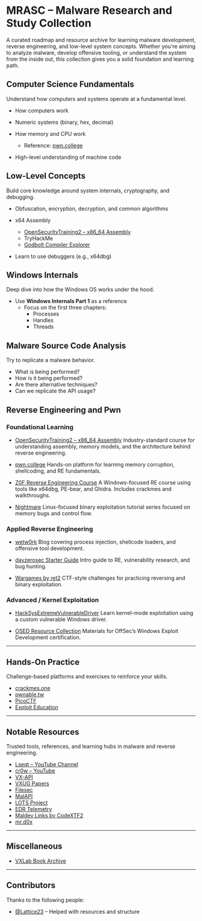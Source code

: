 # MRASC – Malware Research and Study Collection
A curated roadmap and resource archive for learning malware development, reverse engineering, and low-level system concepts. Whether you're aiming to analyze malware, develop offensive tooling, or understand the system from the inside out, this collection gives you a solid foundation and learning path.

## Computer Science Fundamentals

Understand how computers and systems operate at a fundamental level.

* How computers work
* Numeric systems (binary, hex, decimal)
* How memory and CPU work

  * Reference: [pwn.college](https://pwn.college/)
* High-level understanding of machine code

## Low-Level Concepts
Build core knowledge around system internals, cryptography, and debugging.

* Obfuscation, encryption, decryption, and common algorithms
* x64 Assembly

  * [OpenSecurityTraining2 – x86\_64 Assembly](https://p.ost2.fyi/courses/course-v1:OpenSecurityTraining2+Arch1001_x86-64_Asm+2021_v1/about)
  * TryHackMe
  * [Godbolt Compiler Explorer](https://godbolt.org/)
* Learn to use debuggers (e.g., x64dbg)

## Windows Internals
Deep dive into how the Windows OS works under the hood.

* Use **Windows Internals Part 1** as a reference
  * Focus on the first three chapters:
    * Processes
    * Handles
    * Threads

## Malware Source Code Analysis
Try to replicate a malware behavior.
* What is being performed?
* How is it being performed?
* Are there alternative techniques?
* Can we replicate the API usage?

## Reverse Engineering and Pwn
### Foundational Learning
* [OpenSecurityTraining2 – x86_64 Assembly](https://p.ost2.fyi/courses/course-v1:OpenSecurityTraining2+Arch1001_x86-64_Asm+2021_v1/about)
  Industry-standard course for understanding assembly, memory models, and the architecture behind reverse engineering.
 
* [pwn.college](https://pwn.college/)
  Hands-on platform for learning memory corruption, shellcoding, and RE fundamentals.

* [Z0F Reverse Engineering Course](https://www.debugxp.com/posts/RECourse/)
  A Windows-focused RE course using tools like x64dbg, PE-bear, and Ghidra. Includes crackmes and walkthroughs.

* [Nightmare](https://guyinatuxedo.github.io/00-intro/index.html)
  Linux-focused binary exploitation tutorial series focused on memory bugs and control flow.

### Applied Reverse Engineering

* [wetw0rk](https://wetw0rk.github.io/)
  Blog covering process injection, shellcode loaders, and offensive tool development.

* [dayzerosec Starter Guide](https://dayzerosec.com/blog/2024/07/11/getting-started-2024.html)
  Intro guide to RE, vulnerability research, and bug hunting.

* [Wargames by ret2](https://wargames.ret2.systems/)
  CTF-style challenges for practicing reversing and binary exploitation.

### Advanced / Kernel Exploitation

* [HackSysExtremeVulnerableDriver](https://github.com/hacksysteam/HackSysExtremeVulnerableDriver)
  Learn kernel-mode exploitation using a custom vulnerable Windows driver.

* [OSED Resource Collection](https://github.com/nop-tech/OSED/tree/main)
  Materials for OffSec’s Windows Exploit Development certification.

---

## Hands-On Practice

Challenge-based platforms and exercises to reinforce your skills.

* [crackmes.one](https://crackmes.one/)
* [pwnable.tw](https://pwnable.tw/challenge/)
* [PicoCTF](https://picoctf.org/)
* [Exploit Education](https://exploit.education/)

---

## Notable Resources

Trusted tools, references, and learning hubs in malware and reverse engineering.

* [Lseqt – YouTube Channel](https://www.youtube.com/@Lsecqt)
* [cr0w – YouTube](https://www.youtube.com/@crr0ww)
* [VX-API](https://github.com/vxunderground/VX-API)
* [VXUG Papers](https://github.com/vxunderground/VXUG-Papers)
* [Filesec](https://filesec.io/)
* [MalAPI](https://malapi.io/)
* [LOTS Project](https://lots-project.com/)
* [EDR Telemetry](https://www.edr-telemetry.com/)
* [Maldev Links by CodeXTF2](https://github.com/CodeXTF2/maldev-links)
* [mr.d0x](https://mrd0x.com/)

---

## Miscellaneous

* [VXLab Book Archive](https://github.com/vxlabinfo/lib/tree/master)

---

## Contributors
Thanks to the following people:
* [@Lattice23](https://github.com/Lattice23) – Helped with resources and structure

